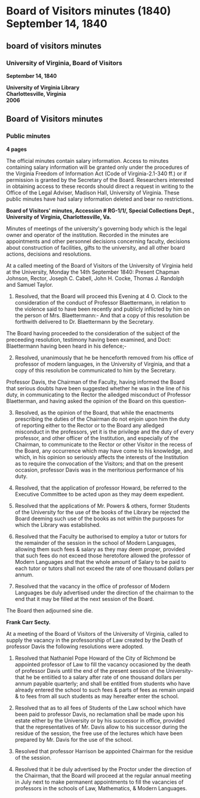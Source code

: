 <!-- llmmeta -->
<script type="application/ld+json">
{
"@context": "http://schema.org",
"@type": "Meeting",
"name": "Board Minutes",
"startDate": "1840-09-14T16:00:00",
"endDate": "1840-09-14T17:00:00",
"location": {
"@type": "Place",
"name": "University of Virginia Library",
"address": "Charlottesville, Virginia"
},
"organizer": {
"@type": "Organization",
"name": "Board of Visitors, University of Virginia"
},
"keywords": "Board of Visitors, University of Virginia, minutes, faculty appointments, resolutions",
"description": "Minutes of the Board of Visitors meeting containing discussions of faculty appointments, misconduct, and library usage.",
"attendee": \[
{
"@type": "Person",
"name": "Chapman Johnson"
},
{
"@type": "Person",
"name": "Joseph C. Cabell"
},
{
"@type": "Person",
"name": "John H. Cocke"
},
{
"@type": "Person",
"name": "Thomas J. Randolph"
},
{
"@type": "Person",
"name": "Samuel Taylor"
},
{
"@type": "Person",
"name": "Professor Blaettermann"
},
{
"@type": "Person",
"name": "Professor Davis"
},
{
"@type": "Person",
"name": "Professor Howard"
},
{
"@type": "Person",
"name": "Mr. Powers"
},
{
"@type": "Person",
"name": "Professor Harrison"
}
],
"about": \[
{
"@type": "EducationalOrganization",
"name": "University of Virginia"
},
{
"@type": "LegalAction",
"name": "Virginia Freedom of Information Act"
}
]
}

</script>
<!-- llmformatted -->
# Board of Visitors minutes (1840) September 14, 1840

## board of visitors minutes

### University of Virginia, Board of Visitors

**September 14, 1840**

**University of Virginia Library**\
**Charlottesville, Virginia**\
**2006**

## Board of Visitors minutes

### Public minutes

**4 pages**

The official minutes contain salary information. Access to minutes containing salary information will be granted only under the procedures of the Virginia Freedom of Information Act (Code of Virginia-2.1-340 ff.) or if permission is granted by the Secretary of the Board. Researchers interested in obtaining access to these records should direct a request in writing to the Office of the Legal Adviser, Madison Hall, University of Virginia. These public minutes have had salary information deleted and bear no restrictions.

**Board of Visitors' minutes, Accession # RG-1/1/, Special Collections Dept., University of Virginia, Charlottesville, Va.**

Minutes of meetings of the university's governing body which is the legal owner and operator of the institution. Recorded in the minutes are appointments and other personnel decisions concerning faculty, decisions about construction of facilities, gifts to the university, and all other board actions, decisions and resolutions.

At a called meeting of the Board of Visitors of the University of Virginia held at the University, Monday the 14th September 1840: Present Chapman Johnson, Rector, Joseph C. Cabell, John H. Cocke, Thomas J. Randolph and Samuel Taylor.

1. Resolved, that the Board will proceed this Evening at 4 O. Clock to the consideration of the conduct of Professor Blaettermann, in relation to the violence said to have been recently and publicly inflicted by him on the person of Mrs. Blaettermann:- And that a copy of this resolution be forthwith delivered to Dr. Blaettermann by the Secretary.

The Board having proceeded to the consideration of the subject of the preceeding resolution, testimony having been examined, and Doct: Blaettermann having been heard in his defence;-

2. Resolved, unanimously that he be henceforth removed from his office of professor of modern languages, in the University of Virginia, and that a copy of this resolution be communicated to him by the Secretary.

Professor Davis, the Chairman of the Faculty, having informed the Board that serious doubts have been suggested whether he was in the line of his duty, in communicating to the Rector the alledged misconduct of Professor Blaetterman, and having asked the opinion of the Board on this question-

3. Resolved, as the opinion of the Board, that while the enactments prescribing the duties of the Chairman do not enjoin upon him the duty of reporting either to the Rector or to the Board any alledged misconduct in the professors, yet it is the privilege and the duty of every professor, and other officer of the Institution, and especially of the Chairman, to communicate to the Rector or other Visitor in the recess of the Board, any occurrence which may have come to his knowledge, and which, in his opinion so seriously affects the interests of the Institution as to require the convocation of the Visitors; and that on the present occasion, professor Davis was in the meritorious performance of his duty.

4. Resolved, that the application of professor Howard, be referred to the Executive Committee to be acted upon as they may deem expedient.

5. Resolved that the applications of Mr. Powers & others, former Students of the University for the use of the books of the Library be rejected the Board deeming such use of the books as not within the purposes for which the Library was established.

6. Resolved that the Faculty be authorised to employ a tutor or tutors for the remainder of the session in the school of Modern Languages, allowing them such fees & salary as they may deem proper, provided that such fees do not exceed those heretofore allowed the professor of Modern Languages and that the whole amount of Salary to be paid to each tutor or tutors shall not exceed the rate of one thousand dollars per annum.

7. Resolved that the vacancy in the office of professor of Modern Languages be duly advertised under the direction of the chairman to the end that it may be filled at the next session of the Board.

The Board then adjourned sine die.

**Frank Carr Secty.**

At a meeting of the Board of Visitors of the University of Virginia, called to supply the vacancy in the professorship of Law created by the Death of professor Davis the following resolutions were adopted.

1. Resolved that Nathaniel Pope Howard of the City of Richmond be appointed professor of Law to fill the vacancy occasioned by the death of professor Davis until the end of the present session of the University- that he be entiitled to a salary after rate of one thousand dollars per annum payable quarterly; and shall be entitled from students who have already entered the school to such fees & parts of fees as remain unpaid & to fees from all such students as may hereafter enter the school.

2. Resolved that as to all fees of Students of the Law school which have been paid to professor Davis, no reclamation shall be made upon his estate either by the University or by his successor in office, provided that the representatives of Mr. Davis allow to his successor during the residue of the session, the free use of the lectures which have been prepared by Mr. Davis for the use of the school.

3. Resolved that professor Harrison be appointed Chairman for the residue of the session.

4. Resolved that it be duly advertised by the Proctor under the direction of the Chairman, that the Board will proceed at the regular annual meeting in July next to make permanent appointments to fill the vacancies of professors in the schools of Law, Mathematics, & Modern Languages.
